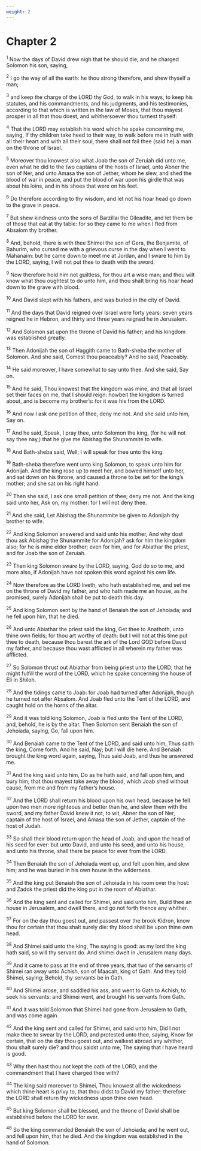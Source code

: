 ```yaml
---
weight: 2
---
```


# Chapter 2

<sup>1</sup> Now the days of David drew nigh that he should die; and he charged Solomon his son, saying, 

<sup>2</sup> I go the way of all the earth: he thou strong therefore, and shew thyself a man; 

<sup>3</sup> and keep the charge of the LORD thy God, to walk in his ways, to keep his statutes, and his commandments, and his judgments, and his testimonies, according to that which is written in the law of Moses, that thou mayest prosper in all that thou doest, and whithersoever thou turnest thyself: 

<sup>4</sup> That the LORD may establish his word which he spake concerning me, saying, If thy children take heed to their way, to walk before me in truth with all their heart and with all their soul, there shall not fail thee (said he) a man on the throne of Israel. 

<sup>5</sup> Moreover thou knowest also what Joab the son of Zeruiah did unto me, even what he did to the two captains of the hosts of Israel, unto Abner the son of Ner, and unto Amasa the son of Jether, whom he slew, and shed the blood of war in peace, and put the blood of war upon his girdle that was about his loins, and in his shoes that were on his feet. 

<sup>6</sup> Do therefore according to thy wisdom, and let not his hoar head go down to the grave in peace. 

<sup>7</sup> But shew kindness unto the sons of Barzillai the Gileadite, and let them be of those that eat at thy table: for so they came to me when I fled from Absalom thy brother. 

<sup>8</sup> And, behold, there is with thee Shimei the son of Gera, the Benjamite, of Bahurim, who cursed me with a grievous curse in the day when I went to Mahanaim: but he came down to meet me at Jordan, and I sware to him by the LORD, saying, I will not put thee to death with the sword. 

<sup>9</sup> Now therefore hold him not guiltless, for thou art a wise man; and thou wilt know what thou oughtest to do unto him, and thou shalt bring his hoar head down to the grave with blood. 

<sup>10</sup> And David slept with his fathers, and was buried in the city of David. 

<sup>11</sup> And the days that David reigned over Israel were forty years: seven years reigned he in Hebron, and thirty and three years reigned he in Jerusalem. 

<sup>12</sup> And Solomon sat upon the throne of David his father; and his kingdom was established greatly. 

<sup>13</sup> Then Adonijah the son of Haggith came to Bath-sheba the mother of Solomon. And she said, Comest thou peaceably? And he said, Peaceably. 

<sup>14</sup> He said moreover, I have somewhat to say unto thee. And she said, Say on. 

<sup>15</sup> And he said, Thou knowest that the kingdom was mine, and that all Israel set their faces on me, that I should reign: howbeit the kingdom is turned about, and is become my brother’s: for it was his from the LORD. 

<sup>16</sup> And now I ask one petition of thee, deny me not. And she said unto him, Say on. 

<sup>17</sup> And he said, Speak, I pray thee, unto Solomon the king, (for he will not say thee nay,) that he give me Abishag the Shunammite to wife. 

<sup>18</sup> And Bath-sheba said, Well; I will speak for thee unto the king. 

<sup>19</sup> Bath-sheba therefore went unto king Solomon, to speak unto him for Adonijah. And the king rose up to meet her, and bowed himself unto her, and sat down on his throne, and caused a throne to be set for the king’s mother; and she sat on his right hand. 

<sup>20</sup> Then she said, I ask one small petition of thee; deny me not. And the king said unto her, Ask on, my mother: for I will not deny thee. 

<sup>21</sup> And she said, Let Abishag the Shunammite be given to Adonijah thy brother to wife. 

<sup>22</sup> And king Solomon answered and said unto his mother, And why dost thou ask Abishag the Shunammite for Adonijah? ask for him the kingdom also; for he is mine elder brother; even for him, and for Abiathar the priest, and for Joab the son of Zeruiah. 

<sup>23</sup> Then king Solomon sware by the LORD, saying, God do so to me, and more also, if Adonijah have not spoken this word against his own life. 

<sup>24</sup> Now therefore as the LORD liveth, who hath established me, and set me on the throne of David my father, and who hath made me an house, as he promised, surely Adonijah shall be put to death this day. 

<sup>25</sup> And king Solomon sent by the hand of Benaiah the son of Jehoiada; and he fell upon him, that he died. 

<sup>26</sup> And unto Abiathar the priest said the king, Get thee to Anathoth, unto thine own fields; for thou art worthy of death: but I will not at this time put thee to death, because thou barest the ark of the Lord GOD before David my father, and because thou wast afflicted in all wherein my father was afflicted. 

<sup>27</sup> So Solomon thrust out Abiathar from being priest unto the LORD; that he might fulfill the word of the LORD, which he spake concerning the house of Eli in Shiloh. 

<sup>28</sup> And the tidings came to Joab: for Joab had turned after Adonijah, though he turned not after Absalom. And Joab fled unto the Tent of the LORD, and caught hold on the horns of the altar. 

<sup>29</sup> And it was told king Solomon, Joab is fled unto the Tent of the LORD, and, behold, he is by the altar. Then Solomon sent Benaiah the son of Jehoiada, saying, Go, fall upon him. 

<sup>30</sup> And Benaiah came to the Tent of the LORD, and said unto him, Thus saith the king, Come forth. And he said, Nay; but I will die here. And Benaiah brought the king word again, saying, Thus said Joab, and thus he answered me. 

<sup>31</sup> And the king said unto him, Do as he hath said, and fall upon him, and bury him; that thou mayest take away the blood, which Joab shed without cause, from me and from my father’s house. 

<sup>32</sup> And the LORD shall return his blood upon his own head, because he fell upon two men more righteous and better than he, and slew them with the sword, and my father David knew it not, to wit, Abner the son of Ner, captain of the host of Israel, and Amasa the son of Jether, captain of the host of Judah. 

<sup>33</sup> So shall their blood return upon the head of Joab, and upon the head of his seed for ever: but unto David, and unto his seed, and unto his house, and unto his throne, shall there be peace for ever from the LORD. 

<sup>34</sup> Then Benaiah the son of Jehoiada went up, and fell upon him, and slew him; and he was buried in his own house in the wilderness. 

<sup>35</sup> And the king put Benaiah the son of Jehoiada in his room over the host: and Zadok the priest did the king put in the room of Abiathar. 

<sup>36</sup> And the king sent and called for Shimei, and said unto him, Build thee an house in Jerusalem, and dwell there, and go not forth thence any whither. 

<sup>37</sup> For on the day thou goest out, and passest over the brook Kidron, know thou for certain that thou shalt surely die: thy blood shall be upon thine own head. 

<sup>38</sup> And Shimei said unto the king, The saying is good: as my lord the king hath said, so will thy servant do. And shimei dwelt in Jerusalem many days. 

<sup>39</sup> And it came to pass at the end of three years, that two of the servants of Shimei ran away unto Achish, son of Maacah, king of Gath. And they told Shimei, saying; Behold, thy servants be in Gath. 

<sup>40</sup> And Shimei arose, and saddled his ass, and went to Gath to Achish, to seek his servants: and Shimei went, and brought his servants from Gath. 

<sup>41</sup> And it was told Solomon that Shimei had gone from Jerusalem to Gath, and was come again. 

<sup>42</sup> And the king sent and called for Shimei, and said unto him, Did I not make thee to swear by the LORD, and protested unto thee, saying, Know for certain, that on the day thou goest out, and walkest abroad any whither, thou shalt surely die? and thou saidst unto me, The saying that I have heard is good. 

<sup>43</sup> Why then hast thou not kept the oath of the LORD, and the commandment that I have charged thee with? 

<sup>44</sup> The king said moreover to Shimei, Thou knowest all the wickedness which thine heart is privy to, that thou didst to David my father: therefore the LORD shall return thy wickedness upon thine own head. 

<sup>45</sup> But king Solomon shall be blessed, and the throne of David shall be established before the LORD for ever. 

<sup>46</sup> So the king commanded Benaiah the son of Jehoiada; and he went out, and fell upon him, that he died. And the kingdom was established in the hand of Solomon. 


